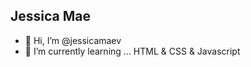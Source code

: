 ## Jessica Mae

- 👋 Hi, I’m @jessicamaev
- 🌱 I’m currently learning ... HTML & CSS & Javascript

<!---
jessicamaev/jessicamaev is a ✨ special ✨ repository because its `README.md` (this file) appears on your GitHub profile.
You can click the Preview link to take a look at your changes.
--->
